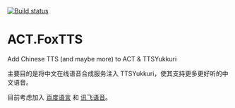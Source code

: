 [![Build status](https://ci.appveyor.com/api/projects/status/e4b7hytb4rjyvkgy/branch/master?svg=true)](https://ci.appveyor.com/project/Noisyfox/act-foxtts/branch/master)

# ACT.FoxTTS
Add Chinese TTS (and maybe more) to ACT &amp; TTSYukkuri

主要目的是将中文在线语音合成服务注入 TTSYukkuri，使其支持更多更好听的中文语音。

目前考虑加入 [百度语言](http://yuyin.baidu.com/tts) 和 [讯飞语音](http://www.xfyun.cn/services/online_tts)。
